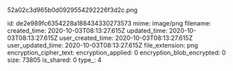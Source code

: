 52a02c3d965b0d0929554292226f3d2c.png

id: de2e989fc6354228a188434330273573
mime: image/png
filename: 
created_time: 2020-10-03T08:13:27.615Z
updated_time: 2020-10-03T08:13:27.615Z
user_created_time: 2020-10-03T08:13:27.615Z
user_updated_time: 2020-10-03T08:13:27.615Z
file_extension: png
encryption_cipher_text: 
encryption_applied: 0
encryption_blob_encrypted: 0
size: 73805
is_shared: 0
type_: 4